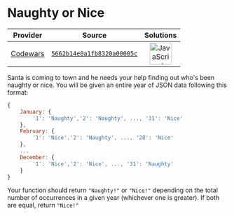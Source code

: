 [_metadata_:generated]: - "true"

# Naughty or Nice

<!-- INFO TABLE BEGIN -->

| Provider                                        | Source                                                                               | Solutions                                                                                                                                                    |
| :---------------------------------------------: | :----------------------------------------------------------------------------------: | :----------------------------------------------------------------------------------------------------------------------------------------------------------: |
| [Codewars](../../../docs/providers/Codewars.md) | [`5662b14e0a1fb8320a00005c`](https://www.codewars.com/kata/5662b14e0a1fb8320a00005c) | [<img src="https://res.cloudinary.com/rascaltwo/image/upload/v1631924076/javascript_ehszr7.svg" alt="JavaScript" title="JavaScript" width="50" />](solve.js) |

<!-- INFO TABLE END -->

Santa is coming to town and he needs your help finding out who's been naughty or nice. You will be given an entire year of JSON data following this format:

```javascript
{
    January: {
        '1': 'Naughty','2': 'Naughty', ..., '31': 'Nice'
    },
    February: {
        '1': 'Nice','2': 'Naughty', ..., '28': 'Nice'
    },
    ...
    December: {
        '1': 'Nice','2': 'Nice', ..., '31': 'Naughty'
    }
}
```
Your function should return `"Naughty!"` or `"Nice!"` depending on the total number of occurrences in a given year (whichever one is greater). If both are equal, return `"Nice!"`
